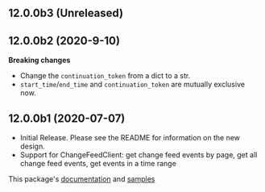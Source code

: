 ## 12.0.0b3 (Unreleased)


## 12.0.0b2 (2020-9-10)
**Breaking changes**
- Change the `continuation_token` from a dict to a str.
- `start_time`/`end_time` and `continuation_token` are mutually exclusive now.

## 12.0.0b1 (2020-07-07)
- Initial Release. Please see the README for information on the new design.
- Support for ChangeFeedClient: get change feed events by page, get all change feed events, get events in a time range

This package's
[documentation](https://aka.ms/azsdk-python-storage-blob-changefeed-ref)
and
[samples](https://github.com/Azure/azure-sdk-for-python/tree/master/sdk/storage/azure-storage-blob-changefeed/samples)
